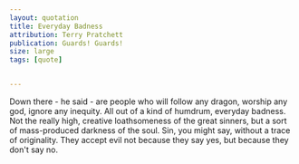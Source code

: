 ```yaml
---
layout: quotation
title: Everyday Badness
attribution: Terry Pratchett
publication: Guards! Guards!
size: large
tags: [quote]


---
```


Down there - he said - are people who will follow any dragon, worship any god, ignore any inequity. All out of a kind of humdrum, everyday badness.
Not the really high, creative loathsomeness of the great sinners, but a sort of mass-produced darkness of the soul. Sin, you might say, without a 
trace of originality. They accept evil not because they say yes, but because they don't say no.
